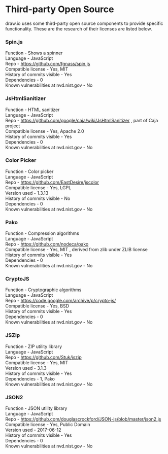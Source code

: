# Third-party Open Source

draw.io uses some third-party open source components to provide specific functionality. These are the research of their licenses are listed below.

### Spin.js

Function - Shows a spinner   
Language - JavaScript   
Repo - https://github.com/fgnass/spin.js   
Compatible license - Yes, MIT   
History of commits visible - Yes   
Dependencies - 0   
Known vulnerabilities at nvd.nist.gov - No

### JsHtmlSanitizer

Function - HTML sanitizer   
Language - JavaScript   
Repo - https://github.com/google/caja/wiki/JsHtmlSanitizer , part of Caja project   
Compatible license - Yes, Apache 2.0  
History of commits visible - Yes   
Dependencies - 0   
Known vulnerabilities at nvd.nist.gov - No

### Color Picker

Function - Color picker   
Language - JavaScript   
Repo - https://github.com/EastDesire/jscolor   
Compatible license - Yes, LGPL   
Version used - 1.3.13   
History of commits visible - No   
Dependencies - 0   
Known vulnerabilities at nvd.nist.gov - No

### Pako

Function - Compression algorithms   
Language - JavaScript   
Repo - https://github.com/nodeca/pako     
Compatible license - Yes, MIT , derived from zlib under ZLIB license   
History of commits visible - Yes   
Dependencies - 0   
Known vulnerabilities at nvd.nist.gov - No

### CryptoJS

Function - Cryptographic algorithms     
Language - JavaScript   
Repo - https://code.google.com/archive/p/crypto-js/   
Compatible license - Yes, BSD   
History of commits visible - Yes   
Dependencies - 0   
Known vulnerabilities at nvd.nist.gov - No

### JSZip

Function - ZIP utility library     
Language - JavaScript   
Repo - https://github.com/Stuk/jszip   
Compatible license - Yes, MIT    
Version used - 3.1.3   
History of commits visible - Yes   
Dependencies - 1, Pako    
Known vulnerabilities at nvd.nist.gov - No

### JSON2

Function - JSON utility library     
Language - JavaScript   
Repo - https://github.com/douglascrockford/JSON-js/blob/master/json2.js  
Compatible license - Yes, Public Domain     
Version used - 2017-06-12   
History of commits visible - Yes   
Dependencies - 0     
Known vulnerabilities at nvd.nist.gov - No
